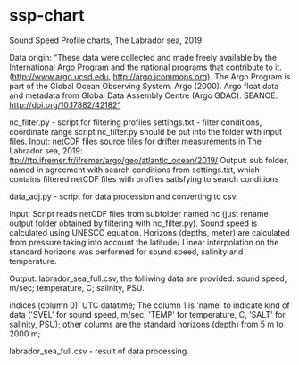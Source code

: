 # ssp-chart
Sound Speed Profile charts, The Labrador sea, 2019

Data origin:
“These data were collected and made freely available by the International Argo Program and the national programs that contribute to it.  (http://www.argo.ucsd.edu, http://argo.jcommops.org).  The Argo Program is part of the Global Ocean Observing System. Argo (2000). Argo float data and metadata from Global Data Assembly Centre (Argo GDAC). SEANOE. http://doi.org/10.17882/42182”

nc_filter.py - script for filtering profiles
settings.txt - filter conditions, coordinate range
script nc_filter.py should be put into the folder with input files.
Input: netCDF files 
source files for drifter measurements in The Labrador sea, 2019: ftp://ftp.ifremer.fr/ifremer/argo/geo/atlantic_ocean/2019/
Output: sub folder, named in agreement with search conditions from settings.txt, which contains filtered netCDF files with profiles satisfying to search conditions

data_adj.py - script for data procession and converting to csv. 

Input: Script reads netCDF files from subfolder named nc (just rename output folder obtained by filtering with nc_filter.py). Sound speed is calculated using UNESCO equation. Horizons (depths, meter) are calculated from pressure taking into account the latitude/ Linear interpolation on the standard horizons was performed for sound speed, salinity and temperature.

Output: labrador_sea_full.csv, the folliwing data are provided:
sound speed, m/sec; 
temperature, C;
salinity, PSU.

indices (column 0): UTC datatime;
The column 1 is 'name' to indicate kind of data ('SVEL' for sound speed, m/sec, 'TEMP' for temperature, C, 'SALT' for salinity, PSU);
other colunns are the standard horizons (depth) from 5 m to 2000 m;

labrador_sea_full.csv - result of data processing.




